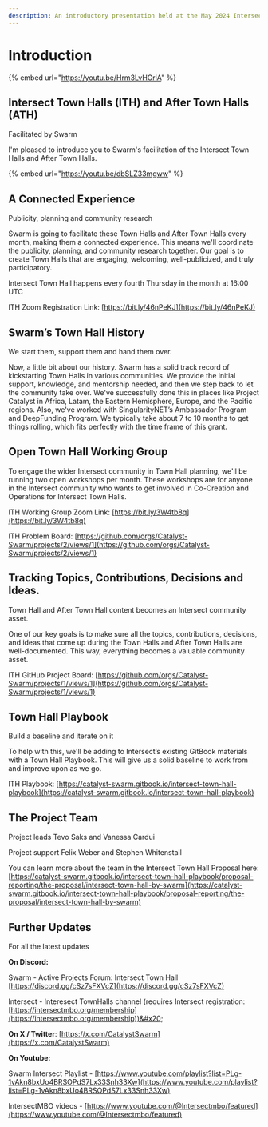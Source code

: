 ```yaml
---
description: An introductory presentation held at the May 2024 Intersect Town Hall
---
```


# Introduction

{% embed url="https://youtu.be/Hrm3LvHGriA" %}

## **Intersect Town Halls (ITH) and After Town Halls (ATH)**

Facilitated by Swarm&#x20;

I'm pleased to introduce you to Swarm's facilitation of the Intersect Town Halls and After Town Halls.&#x20;

{% embed url="https://youtu.be/dbSLZ33mgww" %}

## **A Connected Experience**

Publicity, planning and community research&#x20;

Swarm is going to facilitate these Town Halls and After Town Halls every month, making them a connected experience. This means we'll coordinate the publicity, planning, and community research together. Our goal is to create Town Halls that are engaging, welcoming, well-publicized, and truly participatory.

Intersect Town Hall happens every fourth Thursday in the month at 16:00 UTC

ITH Zoom Registration Link: [https://bit.ly/46nPeKJ](https://bit.ly/46nPeKJ)

## **Swarm’s Town Hall History**&#x20;

We start them, support them and hand them over.&#x20;

Now, a little bit about our history. Swarm has a solid track record of kickstarting Town Halls in various communities. We provide the initial support, knowledge, and mentorship needed, and then we step back to let the community take over. We've successfully done this in places like Project Catalyst in Africa, Latam, the Eastern Hemisphere, Europe, and the Pacific regions. Also, we've worked with SingularityNET’s Ambassador Program and DeepFunding Program. We typically take about 7 to 10 months to get things rolling, which fits perfectly with the time frame of this grant.&#x20;

## **Open Town Hall Working Group**&#x20;

To engage the wider Intersect community in Town Hall planning, we'll be running two open workshops per month. These workshops are for anyone in the Intersect community who wants to get involved in Co-Creation and Operations for Intersect Town Halls.

ITH Working Group Zoom Link: [https://bit.ly/3W4tb8q](https://bit.ly/3W4tb8q)

ITH Problem Board: [https://github.com/orgs/Catalyst-Swarm/projects/2/views/1](https://github.com/orgs/Catalyst-Swarm/projects/2/views/1)

## **Tracking Topics, Contributions, Decisions and Ideas.**&#x20;

Town Hall and After Town Hall content becomes an Intersect community asset.&#x20;

One of our key goals is to make sure all the topics, contributions, decisions, and ideas that come up during the Town Halls and After Town Halls are well-documented. This way, everything becomes a valuable community asset.&#x20;

ITH GitHub Project Board: [https://github.com/orgs/Catalyst-Swarm/projects/1/views/1](https://github.com/orgs/Catalyst-Swarm/projects/1/views/1)

## **Town Hall Playbook**&#x20;

Build a baseline and iterate on it&#x20;

To help with this, we'll be adding to Intersect’s existing GitBook materials with a Town Hall Playbook. This will give us a solid baseline to work from and improve upon as we go.&#x20;

ITH Playbook: [https://catalyst-swarm.gitbook.io/intersect-town-hall-playbook](https://catalyst-swarm.gitbook.io/intersect-town-hall-playbook)

## **The Project Team**&#x20;

Project leads Tevo Saks and Vanessa Cardui

Project support Felix Weber and Stephen Whitenstall

You can learn more about the team in the Intersect Town Hall Proposal here: [https://catalyst-swarm.gitbook.io/intersect-town-hall-playbook/proposal-reporting/the-proposal/intersect-town-hall-by-swarm](https://catalyst-swarm.gitbook.io/intersect-town-hall-playbook/proposal-reporting/the-proposal/intersect-town-hall-by-swarm)

## **Further Updates**&#x20;

For all the latest updates

**On Discord:**

Swarm - Active Projects Forum: Intersect Town Hall  [https://discord.gg/cSz7sFXVcZ](https://discord.gg/cSz7sFXVcZ)

Intersect - Interesect TownHalls channel (requires Intersect registration: [https://intersectmbo.org/membership](https://intersectmbo.org/membership))&#x20;

**On X / Twitter**: [https://x.com/CatalystSwarm](https://x.com/CatalystSwarm)

**On Youtube:**

Swarm Intersect Playlist - [https://www.youtube.com/playlist?list=PLg-1vAkn8bxUo4BRSOPdS7Lx33Snh33Xw](https://www.youtube.com/playlist?list=PLg-1vAkn8bxUo4BRSOPdS7Lx33Snh33Xw)

IntersectMBO videos - [https://www.youtube.com/@Intersectmbo/featured](https://www.youtube.com/@Intersectmbo/featured)
